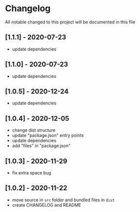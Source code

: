 # Changelog
All notable changed to this project will be documented in this file

## [1.1.1] - 2020-07-23
- update dependencies

## [1.1.0] - 2020-07-23
- update dependencies

## [1.0.5] - 2020-12-24
- update dependencies

## [1.0.4] - 2020-12-05
- change dist structure
- update "package.json" entry points
- update dependencies
- add "files" in "package.json"

## [1.0.3] - 2020-11-29
- fix extra space bug

## [1.0.2] - 2020-11-22
- move source in `src` folder and bundled files in `dist`
- create CHANGELOG and README